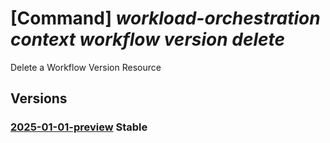 # [Command] _workload-orchestration context workflow version delete_

Delete a Workflow Version Resource

## Versions

### [2025-01-01-preview](/Resources/mgmt-plane/L3N1YnNjcmlwdGlvbnMve30vcmVzb3VyY2Vncm91cHMve30vcHJvdmlkZXJzL21pY3Jvc29mdC5lZGdlL2NvbnRleHRzL3t9L3dvcmtmbG93cy97fS92ZXJzaW9ucy97fQ==/2025-01-01-preview.xml) **Stable**

<!-- mgmt-plane /subscriptions/{}/resourcegroups/{}/providers/microsoft.edge/contexts/{}/workflows/{}/versions/{} 2025-01-01-preview -->

